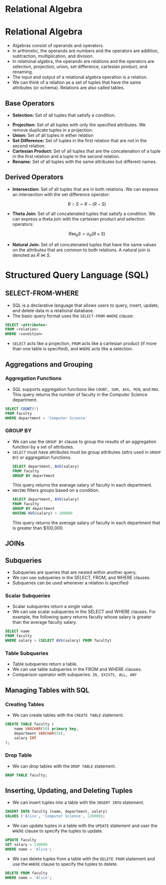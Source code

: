 Relational Algebra
==============
# Relational Algebra 
* Algebras consist of operands and operators. 
* In arthimetic, the operands are numbers and the operators are addition, subtraction, multiplication, and division.
* In relational algebra, the operands are relations and the operators are selection, projection, union, set difference, cartesian product, and renaming.
* The input and output of a relational algebra operation is a relation.
* We can think of a relation as a set of tuples that have the same attributes (or schema). Relations are also called tables. 

## Base Operators
* **Selection:** Set of all tuples that satisfy a condition. 
    ``` math
    ```
* **Projection:** Set of all tuples with only the specified attributes. We remove duplicate tuples in a projection.
* **Union:** Set of all tuples in either relation
* **Set Difference:** Set of tuples in the first relation that are not in the second relation.
* **Cartesian Product:** Set of all tuples that are the concatenation of a tuple in the first relation and a tuple in the second relation.
* **Rename:** Set of all tuples with the same attributes but different names.

## Derived Operators
* **Intersection:** Set of all tuples that are in both relations. We can express an intersection with the set difference operator:
    ``` math 
    R \cap S = R - (R - S)
    ```
* **Theta Join:** Set of all concatenated tuples that satisfy a condition. We can express a theta join with the cartesian product and selection operators:
    ``` math
    R \bowtie_{\theta} S = \sigma_{\theta}(R \times S)
    ```
* **Natural Join:** Set of all concatenated tuples that have the same values on the attributes that are common to both relations. A natural join is denoted as $R \bowtie S$.

# Structured Query Language (SQL)
## SELECT-FROM-WHERE
* SQL is a declarative language that allows users to query, insert, update, and delete data in a relational database.
* The basic query format uses the `SELECT-FROM-WHERE` clause:
``` sql
SELECT <attributes>
FROM <relation>
WHERE <condition>
```
* `SELECT` acts like a projection, `FROM` acts like a cartesian product (if more than one table is specified), and `WHERE` acts like a selection.
## Aggregations and Grouping
### Aggregation Functions
* SQL supports aggregation functions like  `COUNT, SUM, AVG, MIN`, and `MAX`. This query returns the number of faculty in the Computer Science department.
``` sql
SELECT COUNT(*)
FROM faculty
WHERE department = 'Computer Science'
```

### GROUP BY
* We can use the `GROUP BY` clause to group the results of an aggregation function by a set of attributes. 
* `SELECT` must have attributes must be group attributes (attrs used in `GROUP BY`) or aggregation functions.
    ``` sql
    SELECT department, AVG(salary)
    FROM faculty
    GROUP BY department
    ```
    This query returns the average salary of faculty in each department.
* `HAVING` filters groups based on a condition.
    ``` sql
    SELECT department, AVG(salary)
    FROM faculty
    GROUP BY department
    HAVING AVG(salary) > 100000
    ```
    This query returns the average salary of faculty in each department that is greater than $100,000.

## JOINs

## Subqueries
* Subqueries are queries that are nested within another query.
* We can use subqueries in the SELECT, FROM, and WHERE clauses.
* Subqueries can be used whenever a relation is specified

### Scalar Subqueries
* Scalar subqueries return a single value.
* We can use scalar subqueries in the SELECT and WHERE clauses. For example, the following query returns faculty whose salary is greater than the average faculty salary.
``` sql
SELECT name 
FROM faculty
WHERE salary > (SELECT AVG(salary) FROM faculty)
```

### Table Subqueries
* Table subqueries return a table.
* We can use table subqueries in the FROM and WHERE clauses.
* Comparison operator with subqueries: `IN, EXISTS, ALL, ANY`

## Managing Tables with SQL
### Creating Tables
* We can create tables with the `CREATE TABLE` statement.
``` sql
CREATE TABLE faculty (
    name VARCHAR(50) primary key,
    department VARCHAR(50),
    salary INT
);
```

### Drop Table
* We can drop tables with the `DROP TABLE` statement.
``` sql
DROP TABLE faculty;
```

## Inserting, Updating, and Deleting Tuples
* We can insert tuples into a table with the `INSERT INTO` statement.
``` sql
INSERT INTO faculty (name, department, salary)
VALUES ('Alice', 'Computer Science', 120000);
```

* We can update tuples in a table with the `UPDATE` statement and user the `WHERE` clause to specify the tuples to update.
``` sql
UPDATE faculty 
SET salary = 130000
WHERE name = 'Alice';
```

* We can delete tuples from a table with the `DELETE FROM` statement and use the `WHERE` clause to specify the tuples to delete.
``` sql
DELETE FROM faculty
WHERE name = 'Alice';
```
